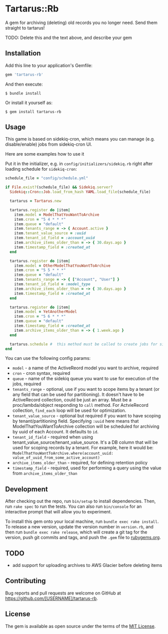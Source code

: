 # Tartarus::Rb

A gem for archiving (deleting) old records you no longer need. Send them straight to tartarus!

TODO: Delete this and the text above, and describe your gem

## Installation

Add this line to your application's Gemfile:

```ruby
gem 'tartarus-rb'
```

And then execute:

    $ bundle install

Or install it yourself as:

    $ gem install tartarus-rb

## Usage

This game is based on sidekiq-cron, which means you can manage (e.g. disable/enable) jobs from sidekiq-cron UI.

Here are some examples how to use it

Put it in the initializer, e.g. in `config/initializers/sidekiq.rb` right after loading schedule for `sidekiq-cron`:

``` rb
schedule_file = "config/schedule.yml"

if File.exist?(schedule_file) && Sidekiq.server?
  Sidekiq::Cron::Job.load_from_hash YAML.load_file(schedule_file)

  tartarus = Tartarus.new

  tartarus.register do |item|
    item.model = ModelThatYouWantToArchive
    item.cron = "5 4 * * *"
    item.queue = "default"
    item.tenants_range = -> { Account.active }
    item.tenant_value_source = :uuid
    item.tenant_id_field = :account_uuid
    item.archive_items_older_than = -> { 30.days.ago }
    item.timestamp_field = :created_at
  end

  tartarus.register do |item|
    item.model = OtherModelThatYouWantToArchive
    item.cron = "5 5 * * *"
    item.queue = "default"
    item.tenants_range = -> { ["Account", "User"] }
    item.tenant_id_field = :model_type
    item.archive_items_older_than = -> { 30.days.ago }
    item.timestamp_field = :created_at
  end

  tartarus.register do |item|
    item.model = YetAnotherModel
    item.cron = "5 6 * * *"
    item.queue = "default"
    item.timestamp_field = :created_at
    item.archive_items_older_than = -> { 1.week.ago }
  end

  tartarus.schedule #  this method must be called to create jobs for sidekiq-cron!
end
```


You can use the following config params:
- `model` - a name of the ActiveReord model you want to archive, required
- `cron` - cron syntax, required
- `queue` - name of the sidekiq queue you want to use for execution of the jobs, required
- `tenants_range` - optional, use if you want to scope items by a tenant (or any field that can be used for partitioning). It doesn't have to be ActiveRecord collection, could be just an array. Must be a proc/lambda/object responding to `call` method. For ActvieRecord collection, `find_each` loop will be used for optimization.
- `tenant_value_source` - optional but required if you want to have scoping by tenant/partitioning field. Specifying `:uuid` here means that ModelThatYouWantToArchive collection will be scheduled for archiving by uuid of each Account. It defaults to `id`.
- `tenant_id_field` - required when using tenant_value_source/tenant_value_source. It's a DB column that will be used for scoping records by a tenant. For example, here it would be: `ModelThatYouWantToArchive.where(account_uuid: value_of_uuid_from_some_active_account)`
- `archive_items_older_than` - required, for defining retention policy
- `timestamp_field` - required, used for performing a query using the value from `archive_items_older_than`

## Development

After checking out the repo, run `bin/setup` to install dependencies. Then, run `rake spec` to run the tests. You can also run `bin/console` for an interactive prompt that will allow you to experiment.

To install this gem onto your local machine, run `bundle exec rake install`. To release a new version, update the version number in `version.rb`, and then run `bundle exec rake release`, which will create a git tag for the version, push git commits and tags, and push the `.gem` file to [rubygems.org](https://rubygems.org).

## TODO

- add support for uploading archives to AWS Glacier before deleting items

## Contributing

Bug reports and pull requests are welcome on GitHub at https://github.com/[USERNAME]/tartarus-rb.


## License

The gem is available as open source under the terms of the [MIT License](https://opensource.org/licenses/MIT).
